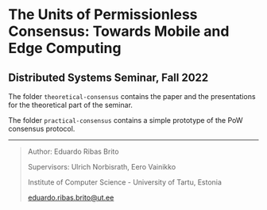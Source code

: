 # The Units of Permissionless Consensus: Towards Mobile and Edge Computing

## Distributed Systems Seminar, Fall 2022

The folder `theoretical-consensus` contains the paper and the presentations for the theoretical part of the seminar.

The folder `practical-consensus` contains a simple prototype of the PoW consensus protocol. 


-----

> Author: Eduardo Ribas Brito
> 
> Supervisors: Ulrich Norbisrath, Eero Vainikko
> 
> Institute of Computer Science - University of Tartu, Estonia
> 
> eduardo.ribas.brito@ut.ee